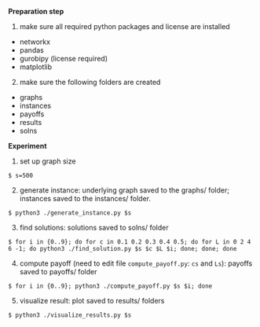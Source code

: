 
**Preparation step** 

1. make sure all required python packages and license are installed
* networkx
* pandas
* gurobipy (license required) 
* matplotlib

2. make sure the following folders are created
* graphs
* instances
* payoffs
* results
* solns

**Experiment**

1. set up graph size

```
$ s=500
```

2. generate instance: underlying graph saved to the graphs/ folder; instances saved to the instances/ folder.

```
$ python3 ./generate_instance.py $s
```

3. find solutions: solutions saved to solns/ folder

```
$ for i in {0..9}; do for c in 0.1 0.2 0.3 0.4 0.5; do for L in 0 2 4 6 -1; do python3 ./find_solution.py $s $c $L $i; done; done; done
```

4. compute payoff (need to edit file `compute_payoff.py`: `cs` and `Ls`): payoffs saved to payoffs/ folder

```
$ for i in {0..9}; python3 ./compute_payoff.py $s $i; done
```

5. visualize result: plot saved to results/ folders

```
$ python3 ./visualize_results.py $s
```

